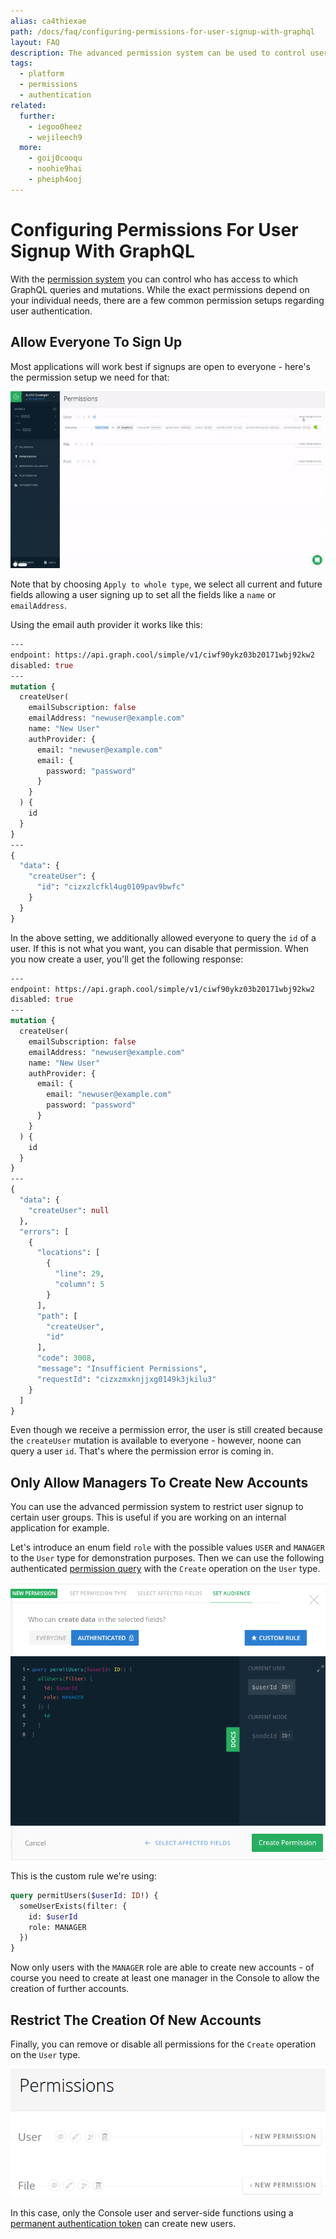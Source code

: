 ```yaml
---
alias: ca4thiexae
path: /docs/faq/configuring-permissions-for-user-signup-with-graphql
layout: FAQ
description: The advanced permission system can be used to control user authentication for different types of applications.
tags:
  - platform
  - permissions
  - authentication
related:
  further:
    - iegoo0heez
    - wejileech9
  more:
    - goij0cooqu
    - noohie9hai
    - pheiph4ooj
---
```


# Configuring Permissions For User Signup With GraphQL

With the [permission system](!alias-iegoo0heez) you can control who has access to which GraphQL queries and mutations. While the exact permissions depend on your individual needs, there are a few common permission setups regarding user authentication.

## Allow Everyone To Sign Up

Most applications will work best if signups are open to everyone - here's the permission setup we need for that:

![](./permission-create-user-everyone.gif)

Note that by choosing `Apply to whole type`, we select all current and future fields allowing a user signing up to set all the fields like a `name` or `emailAddress`.

Using the email auth provider it works like this:

```graphql
---
endpoint: https://api.graph.cool/simple/v1/ciwf90ykz03b20171wbj92kw2
disabled: true
---
mutation {
  createUser(
    emailSubscription: false
    emailAddress: "newuser@example.com"
    name: "New User"
    authProvider: {
      email: "newuser@example.com"
      email: {
        password: "password"
      }
    }
  ) {
    id
  }
}
---
{
  "data": {
    "createUser": {
      "id": "cizxzlcfkl4ug0109pav9bwfc"
    }
  }
}
```

In the above setting, we additionally allowed everyone to query the `id` of a user. If this is not what you want, you can disable that permission. When you now create a user, you'll get the following response:

```graphql
---
endpoint: https://api.graph.cool/simple/v1/ciwf90ykz03b20171wbj92kw2
disabled: true
---
mutation {
  createUser(
    emailSubscription: false
    emailAddress: "newuser@example.com"
    name: "New User"
    authProvider: {
      email: {
        email: "newuser@example.com"
        password: "password"
      }
    }
  ) {
    id
  }
}
---
{
  "data": {
    "createUser": null
  },
  "errors": [
    {
      "locations": [
        {
          "line": 29,
          "column": 5
        }
      ],
      "path": [
        "createUser",
        "id"
      ],
      "code": 3008,
      "message": "Insufficient Permissions",
      "requestId": "cizxzmxknjjxg0149k3jkilu3"
    }
  ]
}
```

Even though we receive a permission error, the user is still created because the `createUser` mutation is available to everyone - however, noone can query a user `id`. That's where the permission error is coming in.

## Only Allow Managers To Create New Accounts

You can use the advanced permission system to restrict user signup to certain user groups. This is useful if you are working on an internal application for example.

Let's introduce an enum field `role` with the possible values `USER` and `MANAGER` to the `User` type for demonstration purposes. Then we can use the following authenticated [permission query](!alias-iox3aqu0ee) with the `Create` operation on the `User` type.

![](./manager-signups.png)

This is the custom rule we're using:

```graphql
query permitUsers($userId: ID!) {
  someUserExists(filter: {
    id: $userId
    role: MANAGER
  })
}
```

Now only users with the `MANAGER` role are able to create new accounts - of course you need to create at least one manager in the Console to allow the creation of further accounts.

## Restrict The Creation Of New Accounts

Finally, you can remove or disable all permissions for the `Create` operation on the `User` type.

![](./no-signups.png)

In this case, only the Console user and server-side functions using a [permanent authentication token](!alias-eip7ahqu5o#token-types) can create new users.
